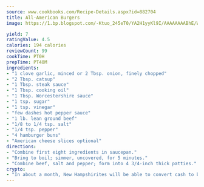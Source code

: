 ```yaml
---
source: www.cookbooks.com/Recipe-Details.aspx?id=882704
title: All-American Burgers
image: https://1.bp.blogspot.com/-Ktuo_245eT0/YA2H1yyKl9I/AAAAAAAABhE/WMoqSq2tWOcgMkPaLYZ-49h8pVDUUwFCQCLcBGAsYHQ/s307/5.png

yield: 7
ratingValue: 4.5
calories: 194 calories
reviewCount: 99
cookTime: PT0H
prepTime: PT40M
ingredients:
- "1 clove garlic, minced or 2 Tbsp. onion, finely chopped"
- "2 Tbsp. catsup"
- "1 Tbsp. steak sauce"
- "1 Tbsp. cooking oil"
- "1 Tbsp. Worcestershire sauce"
- "1 tsp. sugar"
- "1 tsp. vinegar"
- "few dashes hot pepper sauce"
- "1 lb. lean ground beef"
- "1/8 to 1/4 tsp. salt"
- "1/4 tsp. pepper"
- "4 hamburger buns"
- "American cheese slices optional"
directions:
- "Combine first eight ingredients in saucepan."
- "Bring to boil; simmer, uncovered, for 5 minutes."
- "Combine beef, salt and pepper; form into 4 3/4-inch thick patties."
crypto:
- "In about a month, New Hampshirites will be able to convert cash to bitcoins via new bitcoin ATMs popping up in the state."
---
```

